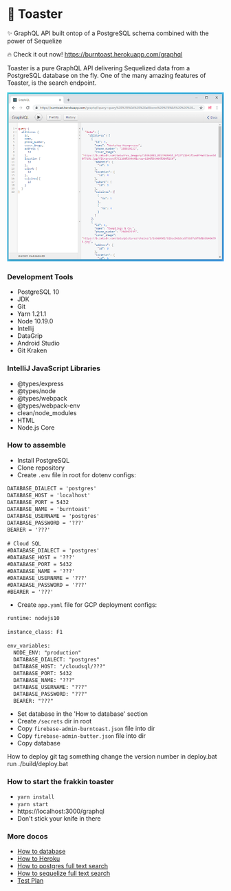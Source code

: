 # 🍞 Toaster

✨ GraphQL API built ontop of a PostgreSQL schema combined with the power of Sequelize

🔥 Check it out now! https://burntoast.herokuapp.com/graphql

Toaster is a pure GraphQL API delivering Sequelized data from a PostgreSQL database on the fly. One of the many amazing features of Toaster, is the search endpoint.

<div align="center">
  <img src="https://github.com/psyanite/toaster/blob/master/docs/images/allstores-query.png" width="600px"/>
</div>

### Development Tools

- PostgreSQL 10
- JDK
- Git
- Yarn 1.21.1
- Node 10.19.0
- Intellij
- DataGrip
- Android Studio
- Git Kraken

### IntelliJ JavaScript Libraries

- @types/express
- @types/node
- @types/webpack
- @types/webpack-env
- clean/node_modules
- HTML
- Node.js Core

### How to assemble

- Install PostgreSQL
- Clone repository
- Create `.env` file in root for dotenv configs:

```
DATABASE_DIALECT = 'postgres'
DATABASE_HOST = 'localhost'
DATABASE_PORT = 5432
DATABASE_NAME = 'burntoast'
DATABASE_USERNAME = 'postgres'
DATABASE_PASSWORD = '???'
BEARER = '???'

# Cloud SQL
#DATABASE_DIALECT = 'postgres'
#DATABASE_HOST = '???'
#DATABASE_PORT = 5432
#DATABASE_NAME = '???'
#DATABASE_USERNAME = '???'
#DATABASE_PASSWORD = '???'
#BEARER = '???'
```

- Create `app.yaml` file for GCP deployment configs:

```
runtime: nodejs10

instance_class: F1

env_variables:
  NODE_ENV: "production"
  DATABASE_DIALECT: "postgres"
  DATABASE_HOST: "/cloudsql/???"
  DATABASE_PORT: 5432
  DATABASE_NAME: "???"
  DATABASE_USERNAME: "???"
  DATABASE_PASSWORD: "???"
  BEARER: "???"
```

- Set database in the 'How to database' section
- Create `/secrets` dir in root
- Copy `firebase-admin-burntoast.json` file into dir
- Copy `firebase-admin-butter.json` file into dir
- Copy database


How to deploy
git tag something
change the version number in deploy.bat
run ./build/deploy.bat

### How to start the frakkin toaster

- `yarn install`
- `yarn start`
- https://localhost:3000/graphql
- Don't stick your knife in there

### More docos

- [How to database](./docs/how-to-database.md)
- [How to Heroku](./docs/how-to-heroku.md)
- [How to postgres full text search](http://rachbelaid.com/postgres-full-text-search-is-good-enough/)
- [How to sequelize full text search](https://medium.com/riipen-engineering/full-text-search-with-sequelize-and-postgresql-3572cb3093e7)
- [Test Plan](./docs/test-plan.md)
